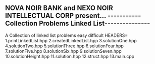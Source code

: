 NOVA NOIR BANK and NEXO NOIR INTELLECTUAL CORP present...
-----------Collection Problems Linked List---------------
---------------------------------------------------------
A Collection of linked list problems easy difficult
HEADERS=
1.printLinkedList.hpp
2.createdLinkedList.hpp
3.solutionOne.hpp
4.solutionTwo.hpp
5.solutionThree.hpp
6.solutionFour.hpp
7.solutionFive.hpp
8.solutionSix.hpp
9.solutionSeven.hpp
10.solutionHeight.hpp
11.solution.hpp
12.struct.hpp
13.main.cpp
